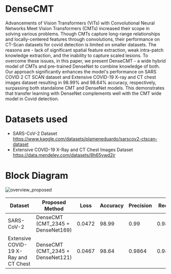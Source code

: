 # DenseCMT

Advancements of Vision Transformers (ViTs) with Convolutional Neural Networks Meet Vision Transformers (CMTs) increased their scope in solving various problems. Though CMTs capture long-range relationships and locally-centered features through convolutions, their performance on CT-Scan datasets for covid detection is limited on smaller datasets. The reasons are - lack of significant spatial feature extraction, weak intra-patch knowledge extraction, and the inability to capture scaled lesions. To overcome these issues, in this paper, we present DenseCMT - a wide hybrid model of CMTs and pre-trained DenseNet to combine knowledge of both. Our approach significantly enhances the model's performance on SARS COVID 2 CT SCAN dataset and Extensive COVID-19 X-ray and CT chest images dataset resulting in 98.99% and 98.64% accuracy,  respectively, surpassing both standalone CMT and DenseNet models. This demonstrates that transfer learning with DenseNet complements well with the CMT wide model in Covid detection.

# Datasets used
* SARS-CoV-2 Dataset  https://www.kaggle.com/datasets/plameneduardo/sarscov2-ctscan-dataset
* Extensive COVID-19 X-Ray and CT Chest Images Dataset  https://data.mendeley.com/datasets/8h65ywd2jr

# Block Diagram
![overview_proposed](https://user-images.githubusercontent.com/75313778/224008118-66fa5f1b-105d-4c5a-9601-825b64a6ba3e.jpg)

Dataset  | Proposed Method | Loss | Accuracy | Precision | Recall | F1-score | Sensitivity | Specificity
------------- | -------------|-------------|----------|-----------|----|-------|-----|-----
SARS-CoV-2  | DenseCMT (CMT_2345 + DenseNet169) | 0.0472	|	98.99	|	0.99	|	0.9899	|	0.9899	|	0.996	|	0.9837
Extensive COVID-19 X-Ray and CT Chest  | DenseCMT (CMT_2345 + DenseNet121) | 0.0467	|	98.64	|	0.9864	|	0.9864	|	0.9864	|	0.989	|	0.981

